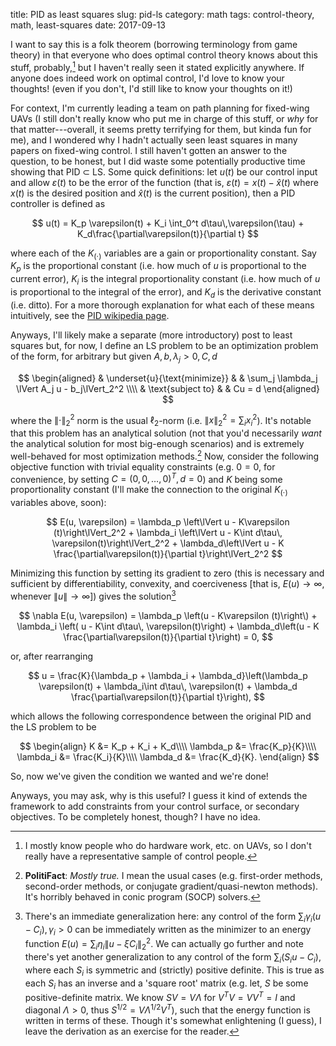 title: PID as least squares
slug: pid-ls
category: math
tags: control-theory, math, least-squares
date: 2017-09-13

I want to say this is a folk theorem (borrowing terminology from game theory) in that everyone who does optimal control theory knows about this stuff, probably,[^people] but I haven't really seen it stated explicitly anywhere. If anyone does indeed work on optimal control, I'd love to know your thoughts! (even if you don't, I'd still like to know your thoughts on it!)

For context, I'm currently leading a team on path planning for fixed-wing UAVs (I still don't really know who put me in charge of this stuff, or *why* for that matter---overall, it seems pretty terrifying for them, but kinda fun for me), and I wondered why I hadn't actually seen least squares in many papers on fixed-wing control. I still haven't gotten an answer to the question, to be honest, but I did waste some potentially productive time showing that PID $\subset$ LS. Some quick definitions: let $u(t)$ be our control input and allow $\varepsilon(t)$ to be the error of the function (that is, $\varepsilon(t) = x(t) - \hat x(t)$ where $x(t)$ is the desired position and $\hat x(t)$ is the current position), then a PID controller is defined as

$$
u(t) = K_p \varepsilon(t) + K_i \int_0^t d\tau\,\varepsilon(\tau) + K_d\frac{\partial\varepsilon(t)}{\partial t}
$$


where each of the $K_{(\cdot)}$ variables are a gain or proportionality constant. Say $K_p$ is the proportional constant (i.e. how much of $u$ is proportional to the current error), $K_i$ is the integral proportionality constant (i.e. how much of $u$ is proportional to the integral of the error), and $K_d$ is the derivative constant (i.e. ditto). For a more thorough explanation for what each of these means intuitively, see the [PID wikipedia page](https://en.wikipedia.org/wiki/PID_controller).

Anyways, I'll likely make a separate (more introductory) post to least squares but, for now, I define an LS problem to be an optimization problem of the form, for arbitrary but given $A, b, \lambda_j>0, C, d$

$$
\begin{aligned}
& \underset{u}{\text{minimize}}
& & \sum_j \lambda_j \lVert A_j u - b_j\lVert_2^2 \\\\
& \text{subject to}
& & Cu = d
\end{aligned}
$$

where the $\lVert \cdot \lVert_2^2$ norm is the usual $\ell_2$-norm (i.e. $\lVert x \lVert_2^2 = \sum_i x_i^2$). It's notable that this problem has an analytical solution (not that you'd necessarily *want* the analytical solution for most big-enough scenarios) and is extremely well-behaved for most optimization methods.[^politifact] Now, consider the following objective function with trivial equality constraints (e.g. $0=0$, for convenience, by setting $C = (0,0,…,0)^T,\, d = 0$) and $K$ being some proportionality constant (I'll make the connection to the original $K_{(\cdot)}$ variables above, soon):

$$
E(u, \varepsilon) = \lambda_p \left\lVert u - K\varepsilon (t)\right\lVert_2^2 + \lambda_i \left\lVert u - K\int d\tau\, \varepsilon(t)\right\lVert_2^2 + \lambda_d\left\lVert u - K \frac{\partial\varepsilon(t)}{\partial t}\right\lVert_2^2
$$

Minimizing this function by setting its gradient to zero (this is necessary and sufficient by differentiability, convexity, and coerciveness [that is, $E(u) \to \infty$, whenever $\lVert u\lVert \to \infty$]) gives the solution[^generalization]

$$
\nabla E(u, \varepsilon) = \lambda_p \left(u - K\varepsilon (t)\right\) + \lambda_i \left( u - K\int d\tau\, \varepsilon(t)\right) + \lambda_d\left(u - K \frac{\partial\varepsilon(t)}{\partial t}\right) = 0,
$$

or, after rearranging

$$
u = \frac{K}{\lambda_p + \lambda_i + \lambda_d}\left(\lambda_p \varepsilon(t) + \lambda_i\int d\tau\, \varepsilon(t) + \lambda_d \frac{\partial\varepsilon(t)}{\partial t}\right),
$$

which allows the following correspondence between the original PID and the LS problem to be

$$
\begin{align}
K &= K_p + K_i + K_d\\\\
\lambda_p &= \frac{K_p}{K}\\\\
\lambda_i &= \frac{K_i}{K}\\\\
\lambda_d &= \frac{K_d}{K}.
\end{align}
$$

So, now we've given the condition we wanted and we're done!

Anyways, you may ask, why is this useful? I guess it kind of extends the framework to add constraints from your control surface, or secondary objectives. To be completely honest, though? I have no idea.

<!-- [^gametheory]: See, for example, (https://en.wikipedia.org/wiki/Folk_theorem_(game_theory)). -->

[^people]: I mostly know people who do hardware work, etc. on UAVs, so I don't really have a representative sample of control people.

[^politifact]: **PolitiFact**: *Mostly true.* I mean the usual cases (e.g. first-order methods, second-order methods, or conjugate gradient/quasi-newton methods). It's horribly behaved in conic program (SOCP) solvers.

[^generalization]: There's an immediate generalization here: any control of the form $\sum_i \gamma_i\left(u - C_i\right), \gamma_i>0$ can be immediately written as the minimizer to an energy function $E(u) = \sum_i \eta_i\lVert u - \xi C_i\lVert^2_2$. We can actually go further and note there's yet another generalization to any control of the form $\sum_i \left(S_iu - C_i\right)$, where each $S_i$ is symmetric and (strictly) positive definite. This is true as each $S_i$ has an inverse and a 'square root' matrix (e.g. let, $S$ be some positive-definite matrix. We know $SV =  V\Lambda$ for $V^TV = VV^T = I$ and diagonal $\Lambda > 0$, thus $S^{1/2}=V\Lambda^{1/2}V^T$), such that the energy function is written in terms of these. Though it's somewhat enlightening (I guess), I leave the derivation as an exercise for the reader.